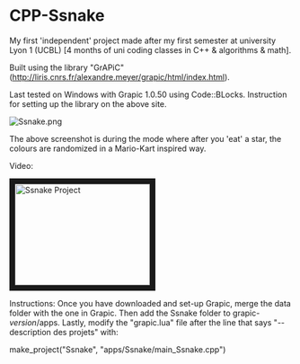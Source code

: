# CPP-Ssnake
My first 'independent' project made after my first semester at university Lyon 1 (UCBL)
[4 months of uni coding classes in C++ & algorithms & math].

Built using the library "GrAPiC" (http://liris.cnrs.fr/alexandre.meyer/grapic/html/index.html).

Last tested on Windows with Grapic 1.0.50 using Code::BLocks.
Instruction for setting up the library on the above site.

![Ssnake.png](https://i.imgur.com/3tTgLAu.png)

The above screenshot is during the mode where after you 'eat' a star, the colours are randomized in a Mario-Kart inspired way.


Video:

<a href="http://www.youtube.com/watch?feature=player_embedded&v=xO-whE5Uzyo" target="_blank"><img src="http://img.youtube.com/vi/xO-whE5Uzyo/1.jpg" 
alt="Ssnake Project" width="240" height="180" border="10" /></a>

Instructions:
Once you have downloaded and set-up Grapic, merge the data folder with the one in Grapic. Then add the Ssnake folder to grapic-_version_/apps.
Lastly, modify the "grapic.lua" file after the line that says "-- description des projets" with:

make_project("Ssnake", "apps/Ssnake/main_Ssnake.cpp")
